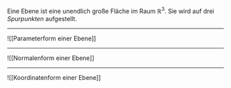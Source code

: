 Eine Ebene ist eine unendlich große Fläche im Raum $\mathbb{R}^3$.
Sie wird auf drei *Spurpunkten* aufgestellt.

---
![[Parameterform einer Ebene]]

----
![[Normalenform einer Ebene]]

---
![[Koordinatenform einer Ebene]]